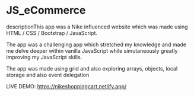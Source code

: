 # JS_eCommerce

descriptionThis app was a Nike influenced website which was made using HTML / CSS / Bootstrap / JavaScript.

The app was a challenging app which stretched my knowledge and made me delve deeper within vanilla JavaScript while simutaneously greatly improving my JavaScript skills.

The app was made using grid and also exploring arrays, objects, local storage and also event delegation


LIVE DEMO: https://nikeshoppingcart.netlify.app/
